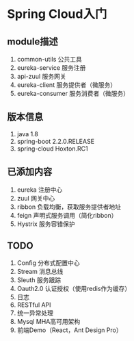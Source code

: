 # Spring Cloud入门

## module描述

1. common-utils 公共工具
2. eureka-service 服务注册
3. api-zuul 服务网关
4. eureka-client 服务提供者（微服务）
5. eureka-consumer 服务消费者（微服务）

## 版本信息

1. java 1.8
2. spring-boot 2.2.0.RELEASE
3. spring-cloud Hoxton.RC1

## 已添加内容

1. eureka 注册中心
2. zuul 网关中心
3. ribbon 负载均衡，获取服务提供者地址
4. feign 声明式服务调用（简化ribbon）
5. Hystrix 服务容错保护

## TODO

1. Config 分布式配置中心
2. Stream 消息总线
3. Sleuth 服务跟踪
4. Oauth2.0 认证授权（使用redis作为缓存）
5. 日志
6. RESTful API
7. 统一异常处理
8. Mysql MHA高可用架构
9. 前端Demo（React，Ant Design Pro）